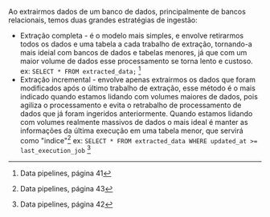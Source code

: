 Ao extrairmos dados de um banco de dados, principalmente de bancos relacionais, temos duas grandes estratégias de ingestão:  
- Extração completa - é o modelo mais simples, e envolve retirarmos todos os dados e uma tabela a cada trabalho de extração, tornando-a mais ideial com bancos de dados e tabelas menores, já que com um maior volume de dados esse processamento se torna lento e custoso. ex: `SELECT * FROM extracted_data;` [^1]  
- Extração incremental - envolve apenas extrairmos os dados que foram modificados após o último trabalho de extração, esse método é o mais indicado quando estamos lidando com volumes maiores de dados, pois agiliza o processamento e evita o retrabalho de processamento de dados que já foram ingeridos anteriormente. Quando estamos lidando com volumes realmente massivos de dados o mais ideal é manter as informações da última execução em uma tabela menor, que servirá como "indice"[^3] ex: `SELECT * FROM extracted_data WHERE updated_at >= last_execution_job` [^2]  

[^1]: Data pipelines, página 41  
[^2]: Data pipelines, página 42  
[^3]: Data pipelines, página 43  